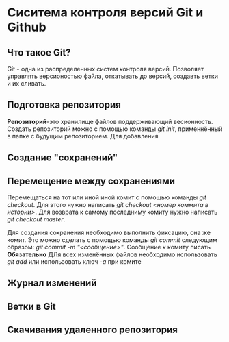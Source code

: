# Сиситема контроля версий Git и Github

## Что такое Git?
Git - одна из распределенных систем контроля версий. Позволяет управлять версионостью файла, откатывать до версий, создавть ветки и их сливать.

## Подготовка репозитория 
**Репозиторий**-это хранилище файлов поддерживающий весионность. Создать репозиторий можно с помощью команды *git init*, применнённый в папке с будущим репозиторием.
Для добавления 
## Создание "сохранений"

## Перемещение между сохранениями
Перемещаться на тот или иной иной комит с помощью команды *git checkout*. Для этого нужно написать *git checkout <номер коммита в истории>*. Для возврата к самому последниму комиту нужно написать *git checkout master*.

Для создания сохранения необходимо выполнить фиксацию, она же комит. Это можно сделать с помощью команды *git commit* следующим образом: *git commit -m "<сообщение>"*. Сообщение к комиту писать **Обязательно**
ДЛя всех изменённых файлов необходимо использовать *git add* или использовать ключ *-a* при комите

## Журнал изменений 

## Ветки в Git

## Скачивания удаленного репозитория 
